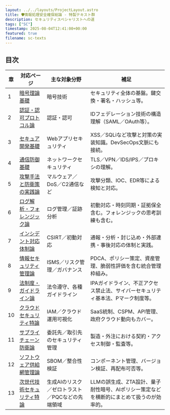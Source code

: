 ```yaml
---
layout: ../../layouts/ProjectLayout.astro
title: 🛡️情報処理安全確保総論 - 特製テキスト群
description: セキュリティスペシャリストへの道
tags: ["SC"]
timestamp: 2025-08-04T12:41:00+00:00
featured: true
filename: sc-texts
---
```


## 目次

| 章  | 対応ページ                                                                       | 主な対象分野                                    | 補足                                                                                     |
| --- | -------------------------------------------------------------------------------- | ----------------------------------------------- | ---------------------------------------------------------------------------------------- |
| 1   | [暗号理論基礎](https://jocarium.productions/blog/sc_1)                         | 暗号技術                                        | セキュリティ全体の基盤。鍵交換・署名・ハッシュ等。                                       |
| 2   | [認証・認可プロトコル論](https://jocarium.productions/blog/sc_2)                 | 認証・認可                                      | IDフェデレーション技術の構造理解（SAML／OAuth等）。                                      |
| 3   | [セキュア開発基礎](https://jocarium.productions/blog/sc_3)                     | Webアプリセキュリティ                           | XSS／SQLiなど攻撃と対策の実装知識。DevSecOps文脈にも接続。                               |
| 4   | [通信防御基礎](https://jocarium.productions/blog/sc_4)                         | ネットワークセキュリティ                        | TLS／VPN／IDS/IPS／プロキシの理解。                                                      |
| 5   | [攻撃手法と防衛策の実践論](https://jocarium.productions/blog/sc_5)               | マルウェア／DoS／C2通信など                     | 攻撃分類、IOC、EDR等による検知と対応。                                                   |
| 6   | [ログ解析・フォレンジック論](https://jocarium.productions/blog/sc_6)             | ログ管理／証跡分析                              | 初動対応・時刻同期・証拠保全含む。フォレンジックの思考訓練も含む。                       |
| 7   | [インシデント対応体制論](https://jocarium.productions/blog/sc_7)                 | CSIRT／初動対応                                 | 通報・分析・封じ込め・外部連携・事後対応の体制と実践。                                   |
| 8   | [情報セキュリティ管理論](https://jocarium.productions/blog/sc_8)                 | ISMS／リスク管理／ガバナンス                    | PDCA、ポリシー策定、資産管理、脆弱性評価を含む統合管理枠組み。                           |
| 9   | [法制度・ガイドライン論](https://jocarium.productions/blog/sc_9)                 | 法令遵守、各種ガイドライン                      | IPAガイドライン、不正アクセス禁止法、サイバーセキュリティ基本法、Pマーク制度等。         |
| 10  | [クラウドセキュリティ特論](https://jocarium.productions/blog/sc_10)              | IAM／クラウド運用可視化                         | SaaS統制、CSPM、API管理、政府クラウド動向もカバー。                                      |
| 11  | [サプライチェーン防衛論](https://jocarium.productions/blog/sc_11)                | 委託先／取引先のセキュリティ管理                | 製造・外注における契約・アクセス制御・監査等。                                           |
| 12  | [ソフトウェア供給網管理論](https://jocarium.productions/blog/sc_12)              | SBOM／整合性検証                                | コンポーネント管理、バージョン検証、再配布可否等。                                       |
| 13  | [次世代技術セキュリティ特論](https://jocarium.productions/blog/sc_13) | 生成AIのリスク／ゼロトラスト／PQCなどの先端領域 | LLMの誤生成、ZTA設計、量子耐性暗号、AIポリシー策定などを横断的にまとめて扱うのが効率的。 |
